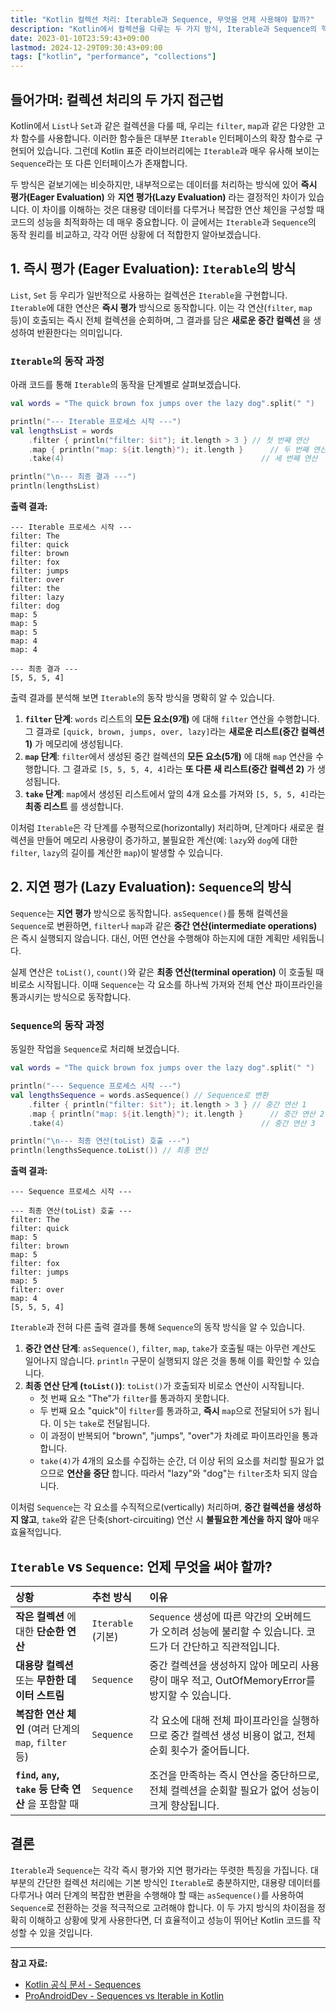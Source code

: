 ```yaml
---
title: "Kotlin 컬렉션 처리: Iterable과 Sequence, 무엇을 언제 사용해야 할까?"
description: "Kotlin에서 컬렉션을 다루는 두 가지 방식, Iterable과 Sequence의 핵심적인 차이인 즉시 평가(Eager)와 지연 평가(Lazy)에 대해 알아봅니다. 각 방식의 동작 원리와 성능 특성을 비교하고, 언제 어떤 방식을 사용해야 더 효율적인 코드를 작성할 수 있는지 명확한 가이드를 제시합니다."
date: 2023-01-10T23:59:43+09:00
lastmod: 2024-12-29T09:30:43+09:00
tags: ["kotlin", "performance", "collections"]
---
```


## 들어가며: 컬렉션 처리의 두 가지 접근법

Kotlin에서 `List`나 `Set`과 같은 컬렉션을 다룰 때, 우리는 `filter`, `map`과 같은 다양한 고차 함수를 사용합니다. 이러한 함수들은 대부분 `Iterable` 인터페이스의 확장 함수로 구현되어 있습니다. 그런데 Kotlin 표준 라이브러리에는 `Iterable`과 매우 유사해 보이는 `Sequence`라는 또 다른 인터페이스가 존재합니다.

두 방식은 겉보기에는 비슷하지만, 내부적으로는 데이터를 처리하는 방식에 있어 **즉시 평가(Eager Evaluation)** 와 **지연 평가(Lazy Evaluation)** 라는 결정적인 차이가 있습니다. 이 차이를 이해하는 것은 대용량 데이터를 다루거나 복잡한 연산 체인을 구성할 때 코드의 성능을 최적화하는 데 매우 중요합니다. 이 글에서는 `Iterable`과 `Sequence`의 동작 원리를 비교하고, 각각 어떤 상황에 더 적합한지 알아보겠습니다.

## 1. 즉시 평가 (Eager Evaluation): `Iterable`의 방식

`List`, `Set` 등 우리가 일반적으로 사용하는 컬렉션은 `Iterable`을 구현합니다. `Iterable`에 대한 연산은 **즉시 평가** 방식으로 동작합니다. 이는 각 연산(`filter`, `map` 등)이 호출되는 즉시 전체 컬렉션을 순회하며, 그 결과를 담은 **새로운 중간 컬렉션** 을 생성하여 반환한다는 의미입니다.

### `Iterable`의 동작 과정

아래 코드를 통해 `Iterable`의 동작을 단계별로 살펴보겠습니다.

```kotlin
val words = "The quick brown fox jumps over the lazy dog".split(" ")

println("--- Iterable 프로세스 시작 ---")
val lengthsList = words
    .filter { println("filter: $it"); it.length > 3 } // 첫 번째 연산
    .map { println("map: ${it.length}"); it.length }      // 두 번째 연산
    .take(4)                                            // 세 번째 연산

println("\n--- 최종 결과 ---")
println(lengthsList)
```

**출력 결과:**
```
--- Iterable 프로세스 시작 ---
filter: The
filter: quick
filter: brown
filter: fox
filter: jumps
filter: over
filter: the
filter: lazy
filter: dog
map: 5
map: 5
map: 5
map: 4
map: 4

--- 최종 결과 ---
[5, 5, 5, 4]
```

출력 결과를 분석해 보면 `Iterable`의 동작 방식을 명확히 알 수 있습니다.

1.  **`filter` 단계**: `words` 리스트의 **모든 요소(9개)** 에 대해 `filter` 연산을 수행합니다. 그 결과로 `[quick, brown, jumps, over, lazy]`라는 **새로운 리스트(중간 컬렉션 1)** 가 메모리에 생성됩니다.
2.  **`map` 단계**: `filter`에서 생성된 중간 컬렉션의 **모든 요소(5개)** 에 대해 `map` 연산을 수행합니다. 그 결과로 `[5, 5, 5, 4, 4]`라는 **또 다른 새 리스트(중간 컬렉션 2)** 가 생성됩니다.
3.  **`take` 단계**: `map`에서 생성된 리스트에서 앞의 4개 요소를 가져와 `[5, 5, 5, 4]`라는 **최종 리스트** 를 생성합니다.

이처럼 `Iterable`은 각 단계를 수평적으로(horizontally) 처리하며, 단계마다 새로운 컬렉션을 만들어 메모리 사용량이 증가하고, 불필요한 계산(예: `lazy`와 `dog`에 대한 `filter`, `lazy`의 길이를 계산한 `map`)이 발생할 수 있습니다.

## 2. 지연 평가 (Lazy Evaluation): `Sequence`의 방식

`Sequence`는 **지연 평가** 방식으로 동작합니다. `asSequence()`를 통해 컬렉션을 `Sequence`로 변환하면, `filter`나 `map`과 같은 **중간 연산(intermediate operations)** 은 즉시 실행되지 않습니다. 대신, 어떤 연산을 수행해야 하는지에 대한 계획만 세워둡니다.

실제 연산은 `toList()`, `count()`와 같은 **최종 연산(terminal operation)** 이 호출될 때 비로소 시작됩니다. 이때 `Sequence`는 각 요소를 하나씩 가져와 전체 연산 파이프라인을 통과시키는 방식으로 동작합니다.

### `Sequence`의 동작 과정

동일한 작업을 `Sequence`로 처리해 보겠습니다.

```kotlin
val words = "The quick brown fox jumps over the lazy dog".split(" ")

println("--- Sequence 프로세스 시작 ---")
val lengthsSequence = words.asSequence() // Sequence로 변환
    .filter { println("filter: $it"); it.length > 3 } // 중간 연산 1
    .map { println("map: ${it.length}"); it.length }      // 중간 연산 2
    .take(4)                                            // 중간 연산 3

println("\n--- 최종 연산(toList) 호출 ---")
println(lengthsSequence.toList()) // 최종 연산
```

**출력 결과:**
```
--- Sequence 프로세스 시작 ---

--- 최종 연산(toList) 호출 ---
filter: The
filter: quick
map: 5
filter: brown
map: 5
filter: fox
filter: jumps
map: 5
filter: over
map: 4
[5, 5, 5, 4]
```

`Iterable`과 전혀 다른 출력 결과를 통해 `Sequence`의 동작 방식을 알 수 있습니다.

1.  **중간 연산 단계**: `asSequence()`, `filter`, `map`, `take`가 호출될 때는 아무런 계산도 일어나지 않습니다. `println` 구문이 실행되지 않은 것을 통해 이를 확인할 수 있습니다.
2.  **최종 연산 단계 (`toList()`)**: `toList()`가 호출되자 비로소 연산이 시작됩니다.
    -   첫 번째 요소 "The"가 `filter`를 통과하지 못합니다.
    -   두 번째 요소 "quick"이 `filter`를 통과하고, **즉시** `map`으로 전달되어 `5`가 됩니다. 이 `5`는 `take`로 전달됩니다.
    -   이 과정이 반복되어 "brown", "jumps", "over"가 차례로 파이프라인을 통과합니다.
    -   `take(4)`가 4개의 요소를 수집하는 순간, 더 이상 뒤의 요소를 처리할 필요가 없으므로 **연산을 중단** 합니다. 따라서 "lazy"와 "dog"는 `filter`조차 되지 않습니다.

이처럼 `Sequence`는 각 요소를 수직적으로(vertically) 처리하며, **중간 컬렉션을 생성하지 않고**, `take`와 같은 단축(short-circuiting) 연산 시 **불필요한 계산을 하지 않아** 매우 효율적입니다.

## `Iterable` vs `Sequence`: 언제 무엇을 써야 할까?

| 상황 | 추천 방식 | 이유 |
| :--- | :--- | :--- |
| **작은 컬렉션** 에 대한 **단순한 연산** | `Iterable` (기본) | `Sequence` 생성에 따른 약간의 오버헤드가 오히려 성능에 불리할 수 있습니다. 코드가 더 간단하고 직관적입니다. |
| **대용량 컬렉션** 또는 **무한한 데이터 스트림** | `Sequence` | 중간 컬렉션을 생성하지 않아 메모리 사용량이 매우 적고, OutOfMemoryError를 방지할 수 있습니다. |
| **복잡한 연산 체인** (여러 단계의 `map`, `filter` 등) | `Sequence` | 각 요소에 대해 전체 파이프라인을 실행하므로 중간 컬렉션 생성 비용이 없고, 전체 순회 횟수가 줄어듭니다. |
| **`find`, `any`, `take` 등 단축 연산** 을 포함할 때 | `Sequence` | 조건을 만족하는 즉시 연산을 중단하므로, 전체 컬렉션을 순회할 필요가 없어 성능이 크게 향상됩니다. |

## 결론

`Iterable`과 `Sequence`는 각각 즉시 평가와 지연 평가라는 뚜렷한 특징을 가집니다. 대부분의 간단한 컬렉션 처리에는 기본 방식인 `Iterable`로 충분하지만, 대용량 데이터를 다루거나 여러 단계의 복잡한 변환을 수행해야 할 때는 `asSequence()`를 사용하여 `Sequence`로 전환하는 것을 적극적으로 고려해야 합니다. 이 두 가지 방식의 차이점을 정확히 이해하고 상황에 맞게 사용한다면, 더 효율적이고 성능이 뛰어난 Kotlin 코드를 작성할 수 있을 것입니다.

---

**참고 자료:**
- [Kotlin 공식 문서 - Sequences](https://kotlinlang.org/docs/sequences.html)
- [ProAndroidDev - Sequences vs Iterable in Kotlin](https://proandroiddev.com/sequences-x-iterable-in-kotlin-b5df65cad2d2)